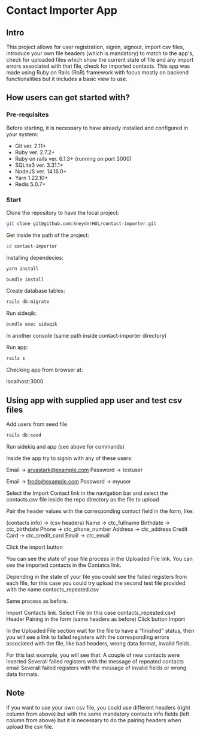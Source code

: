 # Contact Importer App

## Intro

This project allows for user registration, signin, signout, import csv files, introduce your own file headers (which is mandatory) to match to the app's, check for uploaded files which show the current state of file and any import errors associated with that file, check for imported contacts. This app was made using Ruby on Rails (RoR) framework with focus mostly on backend functionalities but it includes a basic view to use.

## How users can get started with?

### Pre-requisites

Before starting, it is necessary to have already installed and configured in your system:
  - Git ver. 2.11+
  - Ruby ver. 2.7.2+
  - Ruby on rails ver. 6.1.3+ (running on port 3000)
  - SQLite3 ver. 3.31.1+
  - NodeJS ver. 14.16.0+
  - Yarn 1.22.10+
  - Redis 5.0.7+
  

### Start

Clone the repository to have the local project:
``` sh
git clone git@github.com:SneyderHOL/contact-importer.git
```

Get inside the path of the project:
``` sh
cd contact-importer
```

Installing dependecies:
``` sh
yarn install
```
``` sh
bundle install
```

Create database tables:
``` sh
rails db:migrate
```

Run sideqik:
``` sh
bundle exec sideqik
```

In another console (same path inside contact-importer directory)

Run app:
``` sh
rails s
```

Checking app from browser at:

localhost:3000


## Using app with supplied app user and test csv files

Add users from seed file
``` sh
rails db:seed
```

Run sidekiq and app (see above for commands)

Inside the app try to signin with any of these users:

Email -> aryastark@example.com
Password -> testuser

Email -> frodo@example.com
Password -> myuser

Select the Import Contact link in the navigation bar and select the contacts.csv file inside the repo directory as the file to upload

Pair the header values with the corresponding contact field in the form, like:

(contacts info) -> (csv headers)
Name -> ctc_fullname
Birthdate -> ctc_birthdate
Phone -> ctc_phone_number
Address -> ctc_address
Credit Card -> ctc_credit_card
Email -> ctc_email

Click the import button

You can see the state of your file process in the Uploaded File link.
You can see the imported contacts in the Contatcs link.

Depending in the state of your file you could see the failed registers from each file, for this case you could try upload the second test file provided with the name contacts_repeated.csv

Same process as before.

Import Contacts link.
Select File (in this case contacts_repeated.csv)
Header Pairing in the form (same headers as before)
Click button Import

In the Uploaded File section wait for the file to have a "finished" status, then you will see a link to failed registers with the corresponding errors associated with the file, like bad headers, wrong data format, invalid fields.

For this last example, you will see that:
A couple of new contacts were inserted
Severall failed registers with the message of repeated contacts email
Severall failed registers with the message of invalid fields or wrong data formats.


## Note

If you want to use your own csv file, you could use different headers (right column from above) but with the same mandatory contacts info fields (left column from above) but it is necessary to do the pairing headers when upload the csv file.
